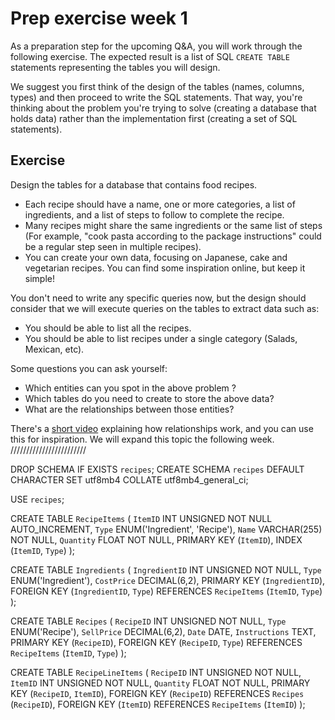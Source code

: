 # Prep exercise week 1

As a preparation step for the upcoming Q&A, you will work through the following exercise. The expected result is a list of SQL `CREATE TABLE` statements representing the tables you will design.

We suggest you first think of the design of the tables (names, columns, types) and then proceed to write the SQL statements. That way, you're thinking about the problem you're trying to solve (creating a database that holds data) rather than the implementation first (creating a set of SQL statements).

## Exercise

Design the tables for a database that contains food recipes.

- Each recipe should have a name, one or more categories, a list of ingredients, and a list of steps to follow to complete the recipe.
- Many recipes might share the same ingredients or the same list of steps (For example, "cook pasta according to the package instructions" could be a regular step seen in multiple recipes).
- You can create your own data, focusing on Japanese, cake and vegetarian recipes. You can find some inspiration online, but keep it simple!

You don't need to write any specific queries now, but the design should consider that we will execute queries on the tables to extract data such as:

- You should be able to list all the recipes.
- You should be able to list recipes under a single category (Salads, Mexican, etc).

Some questions you can ask yourself:

- Which entities can you spot in the above problem ?
- Which tables do you need to create to store the above data?
- What are the relationships between those entities?

There's a [short video](https://www.youtube.com/watch?v=C3icLzBtg8I) explaining how relationships work, and you can use this for inspiration. We will expand this topic the following week.
////////////////////////

<!-- const mysql = require('mysql');

const connection = mysql.createConnection({
  host     : 'localhost',
  user     : 'hyfuser',
  password : 'hyfpassword',
  database : 'meetup'

}); 

// Connect to the MySQL server
connection.connect((err) => {
    if (err) throw err;
    console.log('Connected to MySQL server');})

        // Drop the database if it exists
        connection.query('DROP DATABASE IF EXISTS meetup', (err, result) => {
            if (err) throw err;
            console.log('Database dropped');
          });
    // Create the database
    connection.query('CREATE DATABASE meetup', (err, result) => {
        if (err) throw err;
        console.log('Database created');
      });
  
      // Use the meetup database
      connection.query('USE meetup', (err, result) => {
        if (err) throw err;
        console.log('Database selected');
      });
  
    // Create the Invitee table
    const createInviteeTable = `CREATE TABLE Invitee (
      invitee_no INT PRIMARY KEY,
      invitee_name VARCHAR(255),
      invited_by VARCHAR(255)
    )`;
    connection.query(createInviteeTable, (err, result) => {
      if (err) throw err;
      console.log('Invitee table created');})

      
      // Insert data into the Invitee table
      const insertInviteeData = `INSERT INTO Invitee (invitee_no, invitee_name, invited_by)
        VALUES
        (1, 'Alice', 'Bob'),
        (2, 'Charlie', 'Marco'),
        (3, 'Dave', 'Eve'),
        (4, 'Eve', 'Charlie'),
        (5, 'Bob', 'Polo')`;
      connection.query(insertInviteeData, (err, result) => {
        if (err) throw err;
        console.log('Invitee data inserted');})
        
        // Create the Room table
        const createRoomTable = `CREATE TABLE Room (
          room_no INT PRIMARY KEY,
          room_name VARCHAR(255),
          floor_number INT
        )`;
        connection.query(createRoomTable, (err, result) => {
          if (err) throw err;
          console.log('Room table created');})
          
          // Insert data into the Room table
          const insertRoomData = `INSERT INTO Room (room_no, room_name, floor_number)
            VALUES
              (1, 'Room A', 3),
              (2, 'Room B', 4),
              (3, 'Room C', 5),
              (4, 'Room D', 2),
              (5, 'Room E', 1)`;
          connection.query(insertRoomData, (err, result) => {
            if (err) throw err;
            console.log('Room data inserted');})
            
            // Create the Meeting table
            const createMeetingTable = `CREATE TABLE Meeting (
              meeting_no INT PRIMARY KEY,
              meeting_title VARCHAR(50),
              starting_time DATETIME,
              ending_time DATETIME,
              room_no INT,
              FOREIGN KEY (room_no) REFERENCES Room(room_no)
            )`;
            connection.query(createMeetingTable, (err, result) => {
              if (err) throw err;
              console.log('Meeting table created');})

                 // Insert data into the Meeting table
            const insertMeetingData = `INSERT INTO Meeting (meeting_no, meeting_title, starting_time, ending_time, room_no)
            VALUES
            (1, 'Project a', '2023-03-25 09:00:00', '2023-03-25 11:00:00', 1),
            (2, 'Project b', '2023-04-01 15:00:00', '2023-04-01 17:00:00', 2),
            (3, 'Project c', '2023-04-15 10:00:00', '2023-04-15 12:00:00', 3),
            (4, 'Project d', '2023-04-22 14:00:00', '2023-04-22 16:00:00', 4),
            (5, 'Project e', '2023-04-29 11:00:00', '2023-04-29 13:00:00', 5);`;
              
            connection.query(insertMeetingData, (err, result) => {
                if (err) throw err;
                console.log('Meeting data inserted');})

    
  connection.end((error) => {
    if (error) throw error;
    console.log('Connection closed.');
  }); -->

DROP SCHEMA IF EXISTS `recipes`;
CREATE SCHEMA `recipes` DEFAULT CHARACTER SET utf8mb4 COLLATE utf8mb4_general_ci;

USE `recipes`;

CREATE TABLE `RecipeItems` (
  `ItemID`       INT UNSIGNED NOT NULL AUTO_INCREMENT,
  `Type`         ENUM('Ingredient', 'Recipe'),
  `Name`         VARCHAR(255) NOT NULL,
  `Quantity`     FLOAT NOT NULL,
  PRIMARY KEY (`ItemID`),
  INDEX (`ItemID`, `Type`)
);

CREATE TABLE `Ingredients` (
  `IngredientID` INT UNSIGNED NOT NULL,
  `Type`         ENUM('Ingredient'),
  `CostPrice`    DECIMAL(6,2),
  PRIMARY KEY (`IngredientID`),
  FOREIGN KEY (`IngredientID`, `Type`) REFERENCES `RecipeItems` (`ItemID`, `Type`)
);

CREATE TABLE `Recipes` (
  `RecipeID`     INT UNSIGNED NOT NULL,
  `Type`         ENUM('Recipe'),
  `SellPrice`    DECIMAL(6,2),
  `Date`         DATE,
  `Instructions` TEXT,
  PRIMARY KEY (`RecipeID`),
  FOREIGN KEY (`RecipeID`, `Type`) REFERENCES `RecipeItems` (`ItemID`, `Type`)
);

CREATE TABLE `RecipeLineItems` (
  `RecipeID`     INT UNSIGNED NOT NULL,
  `ItemID`       INT UNSIGNED NOT NULL,
  `Quantity`     FLOAT NOT NULL,
  PRIMARY KEY (`RecipeID`, `ItemID`),
  FOREIGN KEY (`RecipeID`) REFERENCES `Recipes` (`RecipeID`),
  FOREIGN KEY (`ItemID`)   REFERENCES `RecipeItems` (`ItemID`)
);
